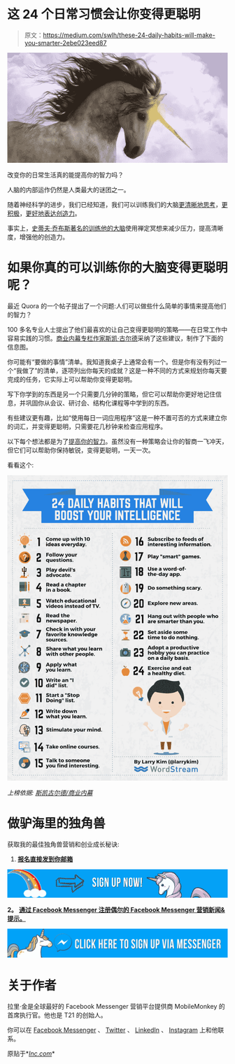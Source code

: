 # 这 24 个日常习惯会让你变得更聪明

> 原文：<https://medium.com/swlh/these-24-daily-habits-will-make-you-smarter-2ebe023eed87>

![](img/986995370947b0bd73184c0f514bd5de.png)

改变你的日常生活真的能提高你的智力吗？

人脑的内部运作仍然是人类最大的谜团之一。

随着神经科学的进步，我们已经知道，我们可以训练我们的大脑[更清晰地思考](http://www.inc.com/geoffrey-james/train-your-brain-to-think-more-clearly.html)，[更积极](http://www.inc.com/jessica-stillman/4-ways-to-train-your-brain-for-positivity.html)，[更好地表达创造力](https://mobilemonkey.com/articles/how-to-be-productive)。

事实上，[史蒂夫·乔布斯著名的训练他的大脑](http://www.inc.com/geoffrey-james/how-steve-jobs-trained-his-own-brain.html)使用禅定冥想来减少压力，提高清晰度，增强他的创造力。

# 如果你真的可以训练你的大脑变得更聪明呢？

最近 Quora 的一个帖子提出了一个问题:人们可以做些什么简单的事情来提高他们的智力？

100 多名专业人士提出了他们最喜欢的让自己变得更聪明的策略——在日常工作中容易实践的习惯。[商业内幕专栏作家斯凯·古尔德](http://www.businessinsider.com/24-daily-habits-that-will-make-you-smarter-2015-6)采纳了这些建议，制作了下面的信息图。

你可能有“要做的事情”清单。我知道我桌子上通常会有一个。但是你有没有列过一个“我做了”的清单，逐项列出你每天的成就？这是一种不同的方式来规划你每天要完成的任务，它实际上可以帮助你变得更聪明。

写下你学到的东西是另一个只需要几分钟的策略，但它可以帮助你更好地记住信息，并巩固你从会议、研讨会、结构化课程等中学到的东西。

有些建议更有趣，比如“使用每日一词应用程序”这是一种不置可否的方式来建立你的词汇，并变得更聪明，只需要花几秒钟来检查应用程序。

以下每个想法都是为了[提高你的智力](http://www.inc.com/larry-kim/math-language-amp-7-other-intelligence-types-you-need-to-know.html)。虽然没有一种策略会让你的智商一飞冲天，但它们可以帮助你保持敏锐，变得更聪明，一天一次。

看看这个:

![](img/79ea1a37f877c9fc02053558ce525091.png)

*上榜依据:* [*斯凯古尔德/商业内幕*](http://www.businessinsider.com/24-daily-habits-that-will-make-you-smarter-2015-6)

# 做驴海里的独角兽

获取我的最佳独角兽营销和创业成长秘诀:

1.  [**报名直接发到你邮箱**](https://mobilemonkey.com/blog-subscription)

[![](img/7af4f0ecd8d0cd7e575e62f9ab590a21.png)](https://mobilemonkey.com/blog-subscription)

**2。** [**通过 Facebook Messenger 注册偶尔的 Facebook Messenger 营销新闻&提示。**](http://m.me/447438332063924?ref=e58448cdd16367419b279793544e132f5388067506f92c92e6)

[![](img/260d015c73c515be52998e6b6ca17fc8.png)](https://www.messenger.com/t/447438332063924/?ref=e58448cdd16367419b279793544e132f5388067506f92c92e6&messaging_source=source%3Apages%3Amessage_shortlink)

# 关于作者

拉里·金是全球最好的 Facebook Messenger 营销平台提供商 MobileMonkey 的首席执行官。他也是 T21 的创始人。

你可以在 [Facebook Messenger](http://m.me/447438332063924?ref=e58448cdd16367419b279793544e132f5388067506f92c92e6) 、 [Twitter](https://twitter.com/larrykim) 、 [LinkedIn](https://www.linkedin.com/in/larrykim) 、 [Instagram](https://www.instagram.com/kim_larry/) 上和他联系。

原贴于*[*Inc.com*](http://www.inc.com/larry-kim/adopt-these-24-daily-habits-to-make-yourself-smarter-infographic.html)*